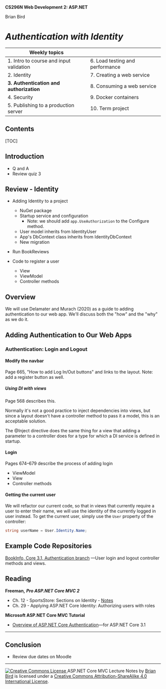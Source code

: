 **CS296N Web Development 2: ASP.NET**                                                        

 Brian Bird

# *Authentication with Identity*

| Weekly topics                           |                                 |
| --------------------------------------- | ------------------------------- |
| 1. Intro to course and input validation | 6. Load testing and performance |
| 2. Identity                             | 7. Creating a web service       |
| **3. Authentication and authorization** | 8. Consuming a web service      |
| 4. Security                             | 9. Docker containers            |
| 5. Publishing to a production server    | 10. Term project                |

## Contents

[TOC]

## Introduction

- Q and A
- Review quiz 3



## Review - Identity

- Adding Identity to a project

  - NuGet package
  - Startup service and configuration
    - Note: we should add `app.UseAuthorization` to the Configure method.
  - User model inherits from IdentityUser
  - App's DbContext class inherits from IdentityDbContext
  - New migration

- Run BookReviews

- Code to register a user

  - View
  - ViewModel
  - Controller methods

  

## Overview

We will use Delamater and Murach (2020) as a guide to adding authentication to our web app. We'll discuss both the "how" and the "why" as we do it.



## Adding Authentication to Our Web Apps

### Authentication: Login and Logout 

#### Modify the navbar

Page 665, "How to add Log In/Out buttons" and links to the layout.
Note: add a register button as well.

##### Using DI with views

Page 568 describes this.

Normally it's not a good practice to inject dependencies into views, but since a layout doesn't have a controller method to pass it a model, this is an acceptable solution.

The @Inject directive does the same thing for a view that adding a parameter to a controller does for a type for which a DI service is defined in startup.

#### Login

Pages 674&ndash;679 describe the process of adding login

- ViewModel
- View
- Controller methods

#### Getting the current user

We will refactor our current code, so that in views that currently require a user to enter their name, we will use the identity of the currently logged in user instead. To get the current user, simply use the `User` property of the controller:

```c#
string userName = User.Identity.Name;
```



## Example Code Repositories

[BookInfo, Core 3.1, Authentication branch](https://github.com/ProfBird/BookInfo-WebApp-Core3/tree/Authentication) &mdash;User login and logout controller methods and views.



## Reading

**Freeman,** ***Pro ASP.NET Core MVC 2***

- Ch. 12 - SportsStore: Sections on Identity - [Notes](SportsStoreCh12.html)
- Ch. 29 - Applying ASP.NET Core Identity: Authorizing users with roles 

**Microsoft ASP.NET Core MVC Tutorial** 

- [Overview of ASP.NET Core Authentication](https://docs.microsoft.com/en-us/aspnet/core/security/authentication/?view=aspnetcore-3.1)&mdash;for ASP.NET Core 3.1 

------



## Conclusion

- Review due dates on Moodle

------



[![Creative Commons License](https://i.creativecommons.org/l/by-sa/4.0/88x31.png) ](http://creativecommons.org/licenses/by-sa/4.0/)
ASP.NET Core MVC Lecture Notes by [Brian Bird](https://birdsbits.blog) is licensed under a [Creative Commons Attribution-ShareAlike 4.0 International License](http://creativecommons.org/licenses/by-sa/4.0/). 